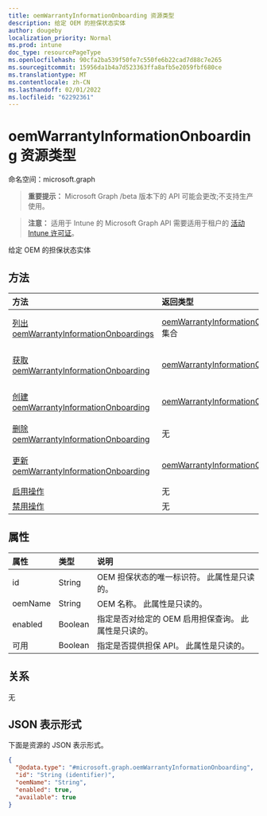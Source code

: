 ```yaml
---
title: oemWarrantyInformationOnboarding 资源类型
description: 给定 OEM 的担保状态实体
author: dougeby
localization_priority: Normal
ms.prod: intune
doc_type: resourcePageType
ms.openlocfilehash: 90cfa2ba539f50fe7c550fe6b22cad7d88c7e265
ms.sourcegitcommit: 15956da1b4a7d523363ffa8afb5e2059fbf680ce
ms.translationtype: MT
ms.contentlocale: zh-CN
ms.lasthandoff: 02/01/2022
ms.locfileid: "62292361"
---
```

# <a name="oemwarrantyinformationonboarding-resource-type"></a>oemWarrantyInformationOnboarding 资源类型

命名空间：microsoft.graph

> **重要提示：** Microsoft Graph /beta 版本下的 API 可能会更改;不支持生产使用。

> **注意：** 适用于 Intune 的 Microsoft Graph API 需要适用于租户的 [活动 Intune 许可证](https://go.microsoft.com/fwlink/?linkid=839381)。

给定 OEM 的担保状态实体

## <a name="methods"></a>方法
|方法|返回类型|说明|
|:---|:---|:---|
|[列出 oemWarrantyInformationOnboardings](../api/intune-devices-oemwarrantyinformationonboarding-list.md)|[oemWarrantyInformationOnboarding](../resources/intune-devices-oemwarrantyinformationonboarding.md) 集合|列出 [oemWarrantyInformationOnboarding 对象的属性和](../resources/intune-devices-oemwarrantyinformationonboarding.md) 关系。|
|[获取 oemWarrantyInformationOnboarding](../api/intune-devices-oemwarrantyinformationonboarding-get.md)|[oemWarrantyInformationOnboarding](../resources/intune-devices-oemwarrantyinformationonboarding.md)|读取 [oemWarrantyInformationOnboarding 对象的属性和](../resources/intune-devices-oemwarrantyinformationonboarding.md) 关系。|
|[创建 oemWarrantyInformationOnboarding](../api/intune-devices-oemwarrantyinformationonboarding-create.md)|[oemWarrantyInformationOnboarding](../resources/intune-devices-oemwarrantyinformationonboarding.md)|创建新的 [oemWarrantyInformationOnboarding](../resources/intune-devices-oemwarrantyinformationonboarding.md) 对象。|
|[删除 oemWarrantyInformationOnboarding](../api/intune-devices-oemwarrantyinformationonboarding-delete.md)|无|删除 [oemWarrantyInformationOnboarding](../resources/intune-devices-oemwarrantyinformationonboarding.md)。|
|[更新 oemWarrantyInformationOnboarding](../api/intune-devices-oemwarrantyinformationonboarding-update.md)|[oemWarrantyInformationOnboarding](../resources/intune-devices-oemwarrantyinformationonboarding.md)|更新 [oemWarrantyInformationOnboarding 对象](../resources/intune-devices-oemwarrantyinformationonboarding.md) 的属性。|
|[启用操作](../api/intune-devices-oemwarrantyinformationonboarding-enable.md)|无|尚未记录|
|[禁用操作](../api/intune-devices-oemwarrantyinformationonboarding-disable.md)|无|尚未记录|

## <a name="properties"></a>属性
|属性|类型|说明|
|:---|:---|:---|
|id|String|OEM 担保状态的唯一标识符。 此属性是只读的。|
|oemName|String|OEM 名称。 此属性是只读的。|
|enabled|Boolean|指定是否对给定的 OEM 启用担保查询。 此属性是只读的。|
|可用|Boolean|指定是否提供担保 API。 此属性是只读的。|

## <a name="relationships"></a>关系
无

## <a name="json-representation"></a>JSON 表示形式
下面是资源的 JSON 表示形式。
<!-- {
  "blockType": "resource",
  "keyProperty": "id",
  "@odata.type": "microsoft.graph.oemWarrantyInformationOnboarding"
}
-->
``` json
{
  "@odata.type": "#microsoft.graph.oemWarrantyInformationOnboarding",
  "id": "String (identifier)",
  "oemName": "String",
  "enabled": true,
  "available": true
}
```




